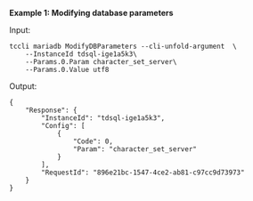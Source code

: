 **Example 1: Modifying database parameters**



Input: 

```
tccli mariadb ModifyDBParameters --cli-unfold-argument  \
    --InstanceId tdsql-ige1a5k3\
    --Params.0.Param character_set_server\
    --Params.0.Value utf8
```

Output: 
```
{
    "Response": {
        "InstanceId": "tdsql-ige1a5k3",
        "Config": [
            {
                "Code": 0,
                "Param": "character_set_server"
            }
        ],
        "RequestId": "896e21bc-1547-4ce2-ab81-c97cc9d73973"
    }
}
```

